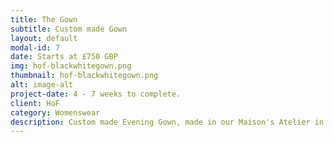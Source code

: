 ```yaml
---
title: The Gown
subtitle: Custom made Gown
layout: default
modal-id: 7
date: Starts at £750 GBP
img: hof-blackwhitegown.png 
thumbnail: hof-blackwhitegown.png 
alt: image-alt
project-date: 4 - 7 weeks to complete.
client: HoF
category: Womenswear
description: Custom made Evening Gown, made in our Maison's Atelier in Jamaica, West Indies.
---
```



